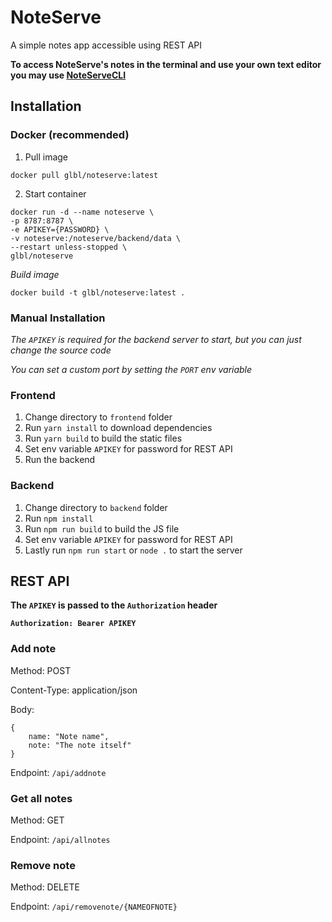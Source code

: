 # NoteServe
A simple notes app accessible using REST API

**To access NoteServe's notes in the terminal and use your own text editor you may use [NoteServeCLI](https://github.com/glblduh/NoteServeCLI)**

## Installation

### Docker (recommended)

1. Pull image
```
docker pull glbl/noteserve:latest
```

2. Start container
```
docker run -d --name noteserve \
-p 8787:8787 \
-e APIKEY={PASSWORD} \
-v noteserve:/noteserve/backend/data \
--restart unless-stopped \
glbl/noteserve
```

*Build image*
```
docker build -t glbl/noteserve:latest .
```

### Manual Installation

*The `APIKEY` is required for the backend server to start, but you can just change the source code*

*You can set a custom port by setting the `PORT` env variable*

### Frontend
1. Change directory to `frontend` folder
2. Run `yarn install` to download dependencies
3. Run `yarn build` to build the static files
4. Set env variable `APIKEY` for password for REST API
5. Run the backend

### Backend
1. Change directory to `backend` folder
2. Run `npm install`
3. Run `npm run build` to build the JS file
4. Set env variable `APIKEY` for password for REST API
5. Lastly run `npm run start` or `node .` to start the server

## REST API

**The `APIKEY` is passed to the `Authorization` header**

**`Authorization: Bearer APIKEY`**

### Add note
Method: POST

Content-Type: application/json

Body:
```
{
    name: "Note name",
    note: "The note itself"
}
```

Endpoint: `/api/addnote`

### Get all notes
Method: GET

Endpoint: `/api/allnotes`

### Remove note
Method: DELETE

Endpoint: `/api/removenote/{NAMEOFNOTE}`
